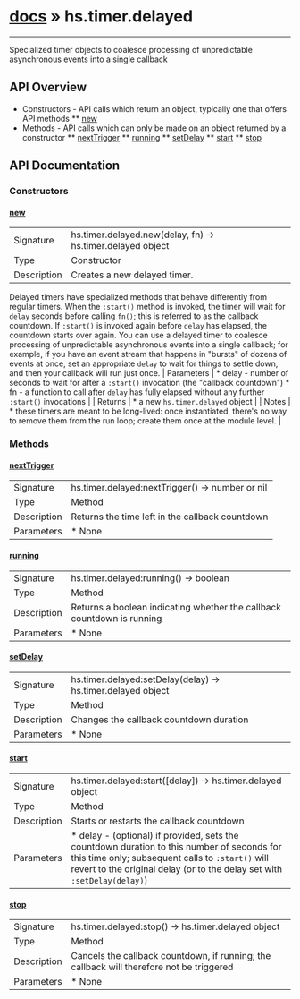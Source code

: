 # [docs](index.md) » hs.timer.delayed
---

Specialized timer objects to coalesce processing of unpredictable asynchronous events into a single callback

## API Overview
* Constructors - API calls which return an object, typically one that offers API methods
** [new](#new)
* Methods - API calls which can only be made on an object returned by a constructor
** [nextTrigger](#nextTrigger)
** [running](#running)
** [setDelay](#setDelay)
** [start](#start)
** [stop](#stop)

## API Documentation

### Constructors

#### [new](#new)
| | |
|-|-|
| Signature   | hs.timer.delayed.new(delay, fn) -> hs.timer.delayed object  |
| Type        | Constructor |
| Description | Creates a new delayed timer. |
  Delayed timers have specialized methods that behave differently from regular timers.
    When the `:start()` method is invoked, the timer will wait for `delay` seconds before calling `fn()`;
    this is referred to as the callback countdown. If `:start()` is invoked again before `delay` has elapsed,
    the countdown starts over again.
    You can use a delayed timer to coalesce processing of unpredictable asynchronous events into a single
    callback; for example, if you have an event stream that happens in "bursts" of dozens of events at once,
    set an appropriate `delay` to wait for things to settle down, and then your callback will run just once.
| Parameters |  * delay - number of seconds to wait for after a `:start()` invocation (the "callback countdown") * fn - a function to call after `delay` has fully elapsed without any further `:start()` invocations | | Returns |  * a new `hs.timer.delayed` object | | Notes |   * these timers are meant to be long-lived: once instantiated, there's no way to remove them from the run loop;    create them once at the module level. | 
### Methods

#### [nextTrigger](#nextTrigger)
| | |
|-|-|
| Signature   | hs.timer.delayed:nextTrigger() -> number or nil  |
| Type        | Method |
| Description | Returns the time left in the callback countdown |
| Parameters |   * None | | Returns |   * if the callback countdown is running, returns the number of seconds until it triggers; otherwise returns nil | 
#### [running](#running)
| | |
|-|-|
| Signature   | hs.timer.delayed:running() -> boolean  |
| Type        | Method |
| Description | Returns a boolean indicating whether the callback countdown is running |
| Parameters |   * None | | Returns |   * a boolean | 
#### [setDelay](#setDelay)
| | |
|-|-|
| Signature   | hs.timer.delayed:setDelay(delay) -> hs.timer.delayed object  |
| Type        | Method |
| Description | Changes the callback countdown duration |
| Parameters |   * None | | Returns |   * the delayed timer object | | Notes |   * if the callback countdown is running, calling this method will restart it | 
#### [start](#start)
| | |
|-|-|
| Signature   | hs.timer.delayed:start([delay]) -> hs.timer.delayed object  |
| Type        | Method |
| Description | Starts or restarts the callback countdown |
| Parameters |   * delay - (optional) if provided, sets the countdown duration to this number of seconds    for this time only; subsequent calls to `:start()` will revert to the original delay (or    to the delay set with `:setDelay(delay)`) | | Returns |   * the delayed timer object | 
#### [stop](#stop)
| | |
|-|-|
| Signature   | hs.timer.delayed:stop() -> hs.timer.delayed object  |
| Type        | Method |
| Description | Cancels the callback countdown, if running; the callback will therefore not be triggered |
| Parameters |   * None | | Returns |   * the delayed timer object | 